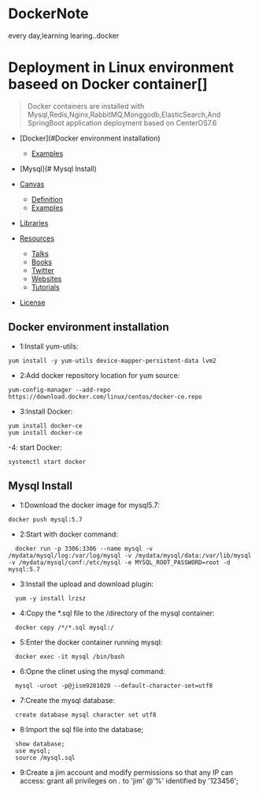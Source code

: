 # DockerNote
every day,learning learing..docker
# Deployment in Linux environment baseed on Docker container[]
>Docker containers are installed with Mysql,Redis,Nginx,RabbitMQ,Monggodb,ElasticSearch,And SpringBoot application deployment based on CenterOS7.6

- [Docker](#Docker environment installation)
    - [Examples](#examples)
- [Mysql](# Mysql Install)

- [Canvas](#canvas)
    - [Definition](#definition)
    - [Examples](#examples)

- [Libraries](#libraries)

- [Resources](#resources)
    - [Talks](#talks)
    - [Books](#books)
    - [Twitter](#twitter)
    - [Websites](#websites)
    - [Tutorials](#tutorials)

- [License](#license)


## Docker environment installation
- 1:Install yum-utils:
```shell
yum install -y yum-utils device-mapper-persistent-data lvm2
```
- 2:Add docker repository location for yum source:
```shell
yum-config-manager --add-repo https://download.docker.com/linux/centos/docker-ce.repo
```
- 3:Install Docker:
```shell
yum install docker-ce
yum install docker-ce
```
-4: start Docker:
```shell
systemctl start docker
```
## Mysql Install
- 1:Download the docker image for mysql5.7:
```shell
docker push mysql:5.7
```
- 2:Start with docker command:
```shell
  docker run -p 3306:3306 --name mysql -v /mydata/mysql/log:/var/log/mysql -v /mydata/mysql/data:/var/lib/mysql -v /mydata/mysql/conf:/etc/mysql -e MYSQL_ROOT_PASSWORD=root -d mysql:5.7
```
- 3:Install the upload and download plugin:
```shell
  yum -y install lrzsz
```
- 4:Copy the *.sql file to the /directory of the mysql container:
```shell
  docker copy /*/*.sql mysql:/
```
- 5:Enter the docker container running mysql:
```shell
  docker exec -it mysql /bin/bash
```
- 6:Opne the clinet using the mysql command:
```shell
  mysql -uroot -p@jism9201020 --default-character-set=utf8
```
- 7:Create the mysql database:
```shell
  create database mysql character set utf8
```
- 8:Import the sql file into the database;
```shell
  show database;
  use mysql;
  source /mysql.sql
```
- 9:Create a jim account and modify permissions so that any IP can access:
grant all privileges on *.* to 'jim' @'%' identified by '123456';

